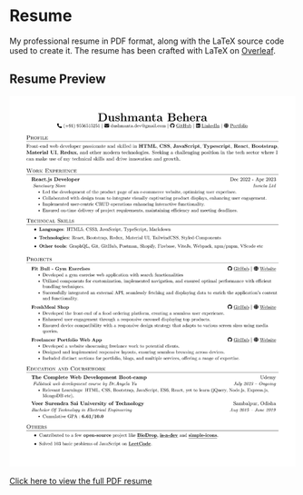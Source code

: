 # Resume
My professional resume in PDF format, along with the LaTeX source code used to create it. The resume has been crafted with LaTeX on [Overleaf](https://www.overleaf.com/).

## Resume Preview

![Resume Preview](resume.png)

[Click here to view the full PDF resume](resume.pdf)